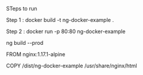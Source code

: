STeps to run


Step 1 : docker build -t ng-docker-example .
 
Step 2 : docker run -p 80:80 ng-docker-example

ng build --prod

FROM nginx:1.17.1-alpine

COPY /dist/ng-docker-example /usr/share/nginx/html


